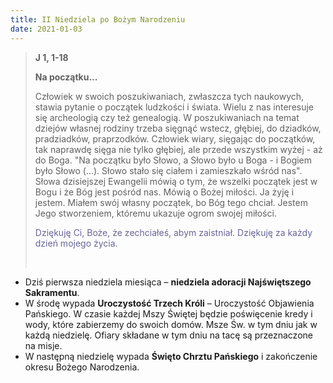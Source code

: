 ```yaml
---
title: II Niedziela po Bożym Narodzeniu
date: 2021-01-03
---
```


> **J 1, 1-18**
>
> **Na początku...**
>
> Człowiek w swoich poszukiwaniach, zwłaszcza tych naukowych, stawia pytanie o początek ludzkości i świata. Wielu z nas interesuje się archeologią czy też genealogią.  W poszukiwaniach na temat dziejów własnej rodziny trzeba sięgnąć wstecz, głębiej, do dziadków, pradziadków, praprzodków. Człowiek wiary, sięgając do początków, tak naprawdę sięga nie tylko głębiej, ale przede wszystkim wyżej - aż do Boga. "Na początku było Słowo, a Słowo było u Boga - i Bogiem było Słowo (...). Słowo stało się ciałem i zamieszkało wśród nas". Słowa dzisiejszej Ewangelii mówią o tym, że wszelki początek jest w Bogu i że Bóg jest pośród nas. Mówią o Bożej miłości. Ja żyję i jestem. Miałem swój własny początek, bo Bóg tego chciał. Jestem Jego stworzeniem, któremu ukazuje ogrom swojej miłości.
>
> <span style="color: #666699;">Dziękuję Ci, Boże, że zechciałeś, abym zaistniał. Dziękuję za każdy dzień mojego życia. </span>
>
> &nbsp;

- Dziś pierwsza niedziela miesiąca – **niedziela adoracji Najświętszego Sakramentu**.
- W środę wypada **Uroczystość Trzech Króli** – Uroczystość Objawienia Pańskiego. W czasie każdej Mszy Świętej będzie poświęcenie kredy i wody, które zabierzemy do swoich domów. Msze Św. w tym dniu jak w każdą niedzielę. Ofiary składane w tym dniu na tacę są przeznaczone na misje.
- W następną niedzielę wypada **Święto Chrztu Pańskiego** i zakończenie okresu Bożego Narodzenia.

